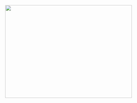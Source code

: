 <img width="90%" height="300px" src="https://github-readme-stats.vercel.app/api/top-langs/?username=Umaralikhon&layout=compact&hide_border=true&title_color=00bfbf&text_color=00bfbf&bg_color=0d1117" />
</div>
